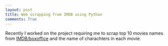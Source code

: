 ```yaml
---
layout: post
title: Web scrapping from IMDB using Python
comments: True
---
```


Recently I worked on the project requiring me to scrap top 10 movies names from <a href="http://www.imdb.com/boxoffice/">IMDB/boxoffice</a> and the name of charachters in each movie.

